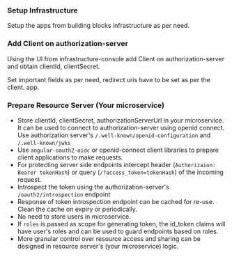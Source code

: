 ### Setup Infrastructure

Setup the apps from building blocks infrastructure as per need.

### Add Client on authorization-server

Using the UI from infrastructure-console add Client on authorization-server and obtain clientId, clientSecret.

Set important fields as per need, redirect uris have to be set as per the client. app.

### Prepare Resource Server (Your microservice)

- Store clientId, clientSecret, authorizationServerUrl in your microservice. It can be used to connect to authorization-server using openid connect. Use authorization server's `/.well-known/openid-configuration` and `/.well-known/jwks`
- Use `angular-oauth2-oidc` or openid-connect client libraries to prepare client applications to make requests.
- For protecting server side endpoints intercept header (`Authorizaion: Bearer tokenHash`) or query (`/?access_token=tokenHash`) of the incoming request.
- Introspect the token using the authorization-server's `/oauth2/introspection` endpoint
- Response of token introspection endpoint can be cached for re-use. Clean the cache on expiry or periodically.
- No need to store users in microservice.
- If `roles` is passed as scope for generating token, the id_token claims will have user's roles and can be used to guard endpoints based on roles.
- More granular control over resource access and sharing can be designed in resource server's (your microservice) logic.
